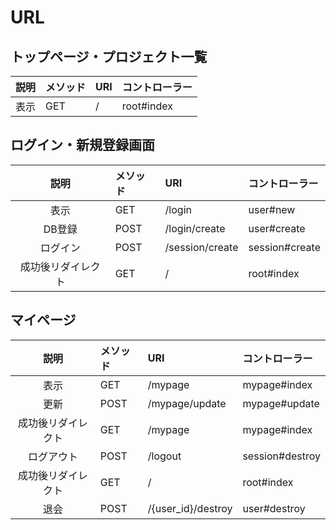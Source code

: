 URL
===

## トップページ・プロジェクト一覧
|説明|メソッド|URI|コントローラー|
|:---:|:---|:---|:---|
|表示|GET|/|root#index|

## ログイン・新規登録画面
|説明|メソッド|URI|コントローラー|
|:---:|:---|:---|:---|
|表示|GET|/login|user#new|
|DB登録|POST|/login/create|user#create|
|ログイン|POST|/session/create|session#create|
|成功後リダイレクト|GET|/|root#index|

## マイページ
|説明|メソッド|URI|コントローラー|
|:---:|:---|:---|:---|
|表示|GET|/mypage|mypage#index|
|更新|POST|/mypage/update|mypage#update|
|成功後リダイレクト|GET|/mypage|mypage#index|
|ログアウト|POST|/logout|session#destroy|
|成功後リダイレクト|GET|/|root#index|
|退会|POST|/{user_id}/destroy|user#destroy|